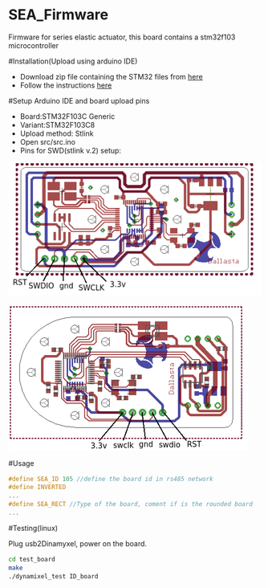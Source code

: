 # SEA_Firmware
Firmware for series elastic actuator, this board contains a stm32f103 microcontroller

#Installation(Upload using arduino IDE)

- Download zip file containing the STM32 files from [here](https://github.com/fabriciopk/Arduino_STM32/archive/master.zip)
- Follow the instructions [here](https://github.com/rogerclarkmelbourne/Arduino_STM32/wiki/Installation)

#Setup Arduino IDE and board upload pins
- Board:STM32F103C Generic
- Variant:STM32F103C8
- Upload method: Stlink
- Open src/src.ino
- Pins for SWD(stlink v.2) setup:

![alt tag](https://github.com/fabriciopk/SEA_Firmware/blob/master/hardware/retangular.png)

![alt tag](https://github.com/fabriciopk/SEA_Firmware/blob/master/hardware/round.png)

#Usage
```c++
#define SEA_ID 105 //define the board id in rs485 network
#define INVERTED
...
#define SEA_RECT //Type of the board, coment if is the rounded board
...
```
#Testing(linux)

Plug usb2Dinamyxel, power on the board.
```bash
cd test_board
make
./dynamixel_test ID_board
```
